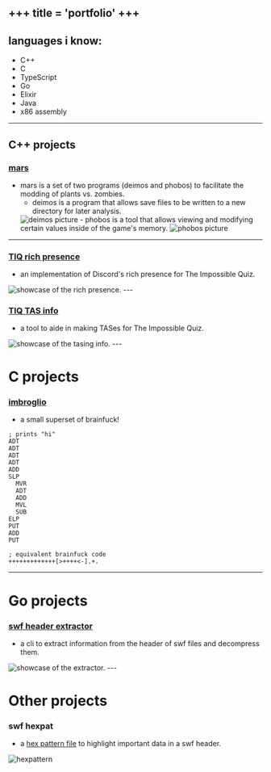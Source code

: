 +++
title = 'portfolio'
+++
---
## languages i know:
  - C++
  - C
  - TypeScript
  - Go
  - Elixir
  - Java
  - x86 assembly
---

## C++ projects

### [mars](https://github.com/saturnaliam/mars)<br>
- mars is a set of two programs (deimos and phobos) to facilitate the modding of plants vs. zombies.
  - deimos is a program that allows save files to be written to a new directory for later analysis.
  <img src="/saturn/images/deimos.png" alt="deimos picture" style="max-width: 100%; height: auto;">
  - phobos is a tool that allows viewing and modifying certain values inside of the game's memory.
  <img src="/saturn/images/phobos.png" alt="phobos picture" style="max-width: 100%; height: auto;">
---

### [TIQ rich presence](https://github.com/saturnaliam/TIQ-RPC)
- an implementation of Discord's rich presence for The Impossible Quiz.
<img src="/saturn/images/richpresence.png" alt="showcase of the rich presence." style="max-width: 100%; height: auto;">
---

### [TIQ TAS info](https://github.com/saturnaliam/TIQ-TASing-Info)
- a tool to aide in making TASes for The Impossible Quiz.
<img src="/saturn/images/tas-help.png" alt="showcase of the tasing info." style="max-width: 100%; height: auto;">
---

# C projects
### [imbroglio](https://github.com/saturnaliam/imbroglio)
- a small superset of brainfuck!
```
; prints "hi"
ADT
ADT
ADT
ADT
ADD
SLP
  MVR
  ADT
  ADD
  MVL
  SUB
ELP
PUT
ADD
PUT

; equivalent brainfuck code
+++++++++++++[>++++<-].+.
```
---

# Go projects
### [swf header extractor](https://github.com/saturnaliam/swf-header-extractor)
- a cli to extract information from the header of swf files and decompress them.
<img src="/saturn/images/swf.png" alt="showcase of the extractor." style="max-width: 100%; height: auto;">
---

# Other projects
### swf hexpat
- a [hex pattern file](https://docs.werwolv.net/pattern-language/) to highlight important data in a swf header.
<img src="/saturn/images/hexpat.png" alt="hexpattern" style="max-width: 100%; height: auto;">
